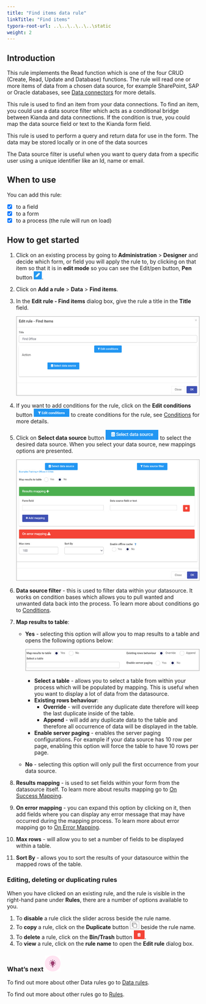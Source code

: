 ```yaml
---
title: "Find items data rule"
linkTitle: "Find items"
typora-root-url: ..\..\..\..\..\static
weight: 2
---
```


## Introduction

This rule implements the Read function which is one of the four CRUD (Create, Read, Update and Database) functions.  The rule will read one or more items of data from a chosen data source, for example SharePoint, SAP or Oracle databases, see [Data connectors](/platform/connectors/) for more details. 

This rule is used to find an item from your data connections. To find an item, you could use a data source filter which acts as a conditional bridge between Kianda and data connections. If the condition is true, you could map the data source field or text to the Kianda form field.

This rule is used to perform a query and return data for use in the form. The data may be stored locally or in one of the data sources

The Data source filter is useful when you want to query data from a specific user using a unique identifier like an Id, name or email.

## When to use 
You can add this rule:
- [x] to a field
- [x] to a form 
- [x] to a process (the rule will run on load)

## How to get started

1. Click on an existing process by going to **Administration** > **Designer** and decide which form, or field you will apply the rule to, by clicking on that item so that it is in **edit mode** so you can see the Edit/pen button, **Pen** button ![Pen button](/images/penicon.png).

2. Click on **Add a rule** > **Data** > **Find items**.

3. In the **Edit rule - Find items** dialog box, give the rule a title in the **Title** field.

   ![Edit rule - Assign form dialog box](/images/find-items-edit-rule.jpg)

4. If you want to add conditions for the rule, click on the **Edit conditions** button ![Edit conditions button](/images/editconditions.png) to create conditions for the rule, see [Conditions](/platform/rules/general/add-conditions/) for more details.

5. Click on **Select data source** button ![Select data source](/images/button-select-data-source.jpg) to select the desired data source. When you select your data source, new mappings options are presented.

   ![Find items - mapping](/images/find-items-mapping.jpg)

6. **Data source filter** - this is used to filter data within your datasource. It works on condition bases which allows you to pull wanted and unwanted data back into the process. To learn more about conditions go to [Conditions](/platform/rules/general/add-conditions/).

7. **Map results to table**:

   - **Yes** -  selecting this option will allow you to map results to a table and opens the following options below:

     ![Find items - mapping](/images/find-items-table-map.jpg)

     - **Select a table** - allows you to select a table from within your process which will be populated by mapping. This is useful when you want to display a lot of data from the datasource.
     - **Existing rows behaviour**:
       -  **Override** - will override any duplicate date therefore will keep the last duplicate inside of the table.
       - **Append** - will add any duplicate data to the table and therefore all occurrence of data will be displayed in the table.
     - **Enable server paging** - enables the server paging configurations. For example if your data source has 10 row per page, enabling this option will force the table to have 10 rows per page.

   - **No** - selecting this option will only pull the first occurrence from your data source.

8. **Results mapping** - is used to set fields within your form from the datasource itself. To learn more about results mapping go to [On Success Mapping](/platform/rules/general/success-error-mapping/#on-success-mapping).

9. **On error mapping** - you can expand this option by clicking on it, then add fields where you can display any error message that may have occurred during the mapping process. To learn more about error mapping go to [On Error Mapping](/platform/rules/general/success-error-mapping/#on-error-mapping).

10. **Max rows** - will allow you to set a number of fields to be displayed within a table.

11. **Sort By** - allows you to sort the results of your datasource within the mapped rows of the table.



### Editing, deleting or duplicating rules

When you have clicked on an existing rule, and the rule is visible in the right-hand pane under **Rules**, there are a number of options available to you.

1. To **disable** a rule click the slider across beside the rule name.
2. To **copy** a rule, click on the **Duplicate** button ![Duplicate button](/images/duplicate-button.jpg) beside the rule name.
3. To **delete** a rule, click on the **Bin/Trash** button ![Bin/Trash button](/images/bin.png).
4. To **view** a rule, click on the **rule name** to open the **Edit rule** dialog box.



### What’s next ![Idea icon](/images/18.png)

To find out more about other Data rules go to [Data rules](/platform/rules/data/).

To find out more about other rules go to [Rules](/platform/rules/).



